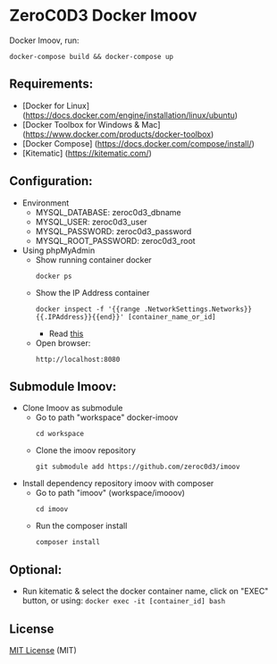 # ZeroC0D3 Docker Imoov

Docker Imoov, run:
```
docker-compose build && docker-compose up
```

## Requirements:
   * [Docker for Linux] (https://docs.docker.com/engine/installation/linux/ubuntu)
   * [Docker Toolbox for Windows & Mac] (https://www.docker.com/products/docker-toolbox)
   * [Docker Compose] (https://docs.docker.com/compose/install/) 
   * [Kitematic] (https://kitematic.com/) 

## Configuration:
   * Environment
     - MYSQL_DATABASE: zeroc0d3_dbname
     - MYSQL_USER: zeroc0d3_user
     - MYSQL_PASSWORD: zeroc0d3_password
     - MYSQL_ROOT_PASSWORD: zeroc0d3_root
   * Using phpMyAdmin
     - Show running container docker
       ```
       docker ps
       ```
     - Show the IP Address container
       ```
       docker inspect -f '{{range .NetworkSettings.Networks}}{{.IPAddress}}{{end}}' [container_name_or_id]
       ```
       * Read [this](http://stackoverflow.com/questions/17157721/getting-a-docker-containers-ip-address-from-the-host)
     - Open browser: 
       ```
       http://localhost:8080
       ```

## Submodule Imoov:
   * Clone Imoov as submodule
     - Go to path "workspace" docker-imoov
       ```
       cd workspace
       ```  
     - Clone the imoov repository
       ``` 
       git submodule add https://github.com/zeroc0d3/imoov
       ```
   * Install dependency repository imoov with composer
     - Go to path "imoov" (workspace/imooov)
       ```
       cd imoov
       ```
     - Run the composer install
       ``` 
       composer install
       ```
       
## Optional:
   * Run kitematic & select the docker container name, click on "EXEC" button, or using:
	   ```docker exec -it [container_id] bash```
	          
## License
[MIT License](https://github.com/zeroc0d3/docker-imoov/blob/master/LICENSE) (MIT)
